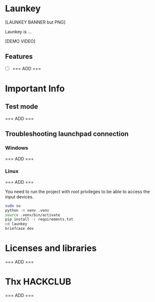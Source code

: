 # Launkey
[LAUNKEY BANNER but PNG]

Launkey is ...

[DEMO VIDEO]

## Features 

- [ ] === ADD ===

# Important Info

## Test mode

=== ADD ===

## Troubleshooting launchpad connection

### Windows

=== ADD ===

### Linux

=== ADD ===

You need to run the project with root privileges to be able to access the input devices.
```bash
sudo su
python -m venv .venv
source .venv/bin/activate
pip install -r requirements.txt
cd launkey
briefcase dev
```

# Licenses and libraries

=== ADD ===

# Thx HACKCLUB

=== ADD ===
